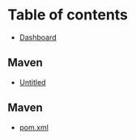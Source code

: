 # Table of contents

* [Dashboard](README.md)

## Maven

* [Untitled](maven/untitled.md)

## Maven <a id="maven-1"></a>

* [pom.xml](maven-1/pom.xml.md)

